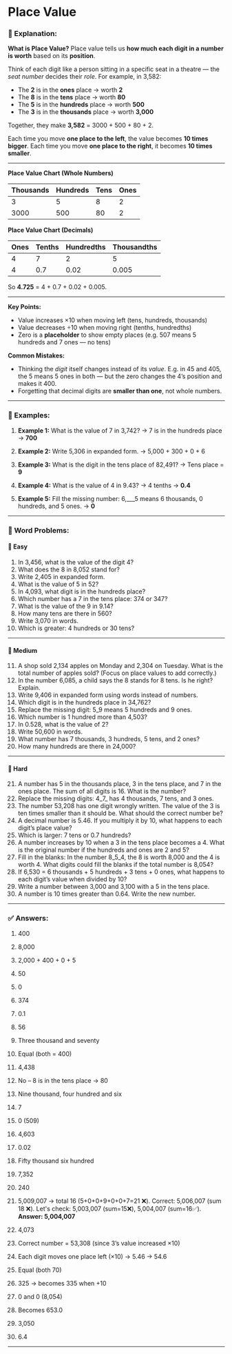 # Place Value

### 📘 Explanation:

**What is Place Value?**
Place value tells us **how much each digit in a number is worth** based on its **position**.

Think of each digit like a person sitting in a specific seat in a theatre — the *seat number* decides their *role*.
For example, in 3,582:

* The **2** is in the **ones** place → worth **2**
* The **8** is in the **tens** place → worth **80**
* The **5** is in the **hundreds** place → worth **500**
* The **3** is in the **thousands** place → worth **3,000**

Together, they make **3,582** = 3000 + 500 + 80 + 2.

Each time you move **one place to the left**, the value becomes **10 times bigger**.
Each time you move **one place to the right**, it becomes **10 times smaller**.

---

**Place Value Chart (Whole Numbers)**

| Thousands | Hundreds | Tens | Ones |
| --------- | -------- | ---- | ---- |
| 3         | 5        | 8    | 2    |
| 3000      | 500      | 80   | 2    |

**Place Value Chart (Decimals)**

| Ones | Tenths | Hundredths | Thousandths |
| ---- | ------ | ---------- | ----------- |
| 4    | 7      | 2          | 5           |
| 4    | 0.7    | 0.02       | 0.005       |

So **4.725** = 4 + 0.7 + 0.02 + 0.005.

---

**Key Points:**

* Value increases ×10 when moving left (tens, hundreds, thousands)
* Value decreases ÷10 when moving right (tenths, hundredths)
* Zero is a **placeholder** to show empty places (e.g. 507 means 5 hundreds and 7 ones — no tens)

**Common Mistakes:**

* Thinking the *digit* itself changes instead of its *value*.
  E.g. in 45 and 405, the 5 means 5 ones in both — but the zero changes the 4’s position and makes it 400.
* Forgetting that decimal digits are **smaller than one**, not whole numbers.

---

### 🧮 Examples:

1. **Example 1:**
   What is the value of 7 in 3,742?
   → 7 is in the hundreds place → **700**

2. **Example 2:**
   Write 5,306 in expanded form.
   → 5,000 + 300 + 0 + 6

3. **Example 3:**
   What is the digit in the tens place of 82,491?
   → Tens place = **9**

4. **Example 4:**
   What is the value of 4 in 9.43?
   → 4 tenths → **0.4**

5. **Example 5:**
   Fill the missing number: 6,___5 means 6 thousands, 0 hundreds, and 5 ones.
   → **0**

---

### 🧩 Word Problems:

#### 🔹 Easy

1. In 3,456, what is the value of the digit 4?
2. What does the 8 in 8,052 stand for?
3. Write 2,405 in expanded form.
4. What is the value of 5 in 52?
5. In 4,093, what digit is in the hundreds place?
6. Which number has a 7 in the tens place: 374 or 347?
7. What is the value of the 9 in 9.14?
8. How many tens are there in 560?
9. Write 3,070 in words.
10. Which is greater: 4 hundreds or 30 tens?

---

#### 🔸 Medium

11. A shop sold 2,134 apples on Monday and 2,304 on Tuesday. What is the total number of apples sold? (Focus on place values to add correctly.)
12. In the number 6,085, a child says the 8 stands for 8 tens. Is he right? Explain.
13. Write 9,406 in expanded form using words instead of numbers.
14. Which digit is in the hundreds place in 34,762?
15. Replace the missing digit: 5_9 means 5 hundreds and 9 ones.
16. Which number is 1 hundred more than 4,503?
17. In 0.528, what is the value of 2?
18. Write 50,600 in words.
19. What number has 7 thousands, 3 hundreds, 5 tens, and 2 ones?
20. How many hundreds are there in 24,000?

---

#### 🔺 Hard

21. A number has 5 in the thousands place, 3 in the tens place, and 7 in the ones place. The sum of all digits is 16. What is the number?
22. Replace the missing digits: 4_7_ has 4 thousands, 7 tens, and 3 ones.
23. The number 53,208 has one digit wrongly written. The value of the 3 is ten times smaller than it should be. What should the correct number be?
24. A decimal number is 5.46. If you multiply it by 10, what happens to each digit’s place value?
25. Which is larger: 7 tens or 0.7 hundreds?
26. A number increases by 10 when a 3 in the tens place becomes a 4. What is the original number if the hundreds and ones are 2 and 5?
27. Fill in the blanks: In the number 8_5_4, the 8 is worth 8,000 and the 4 is worth 4. What digits could fill the blanks if the total number is 8,054?
28. If 6,530 = 6 thousands + 5 hundreds + 3 tens + 0 ones, what happens to each digit’s value when divided by 10?
29. Write a number between 3,000 and 3,100 with a 5 in the tens place.
30. A number is 10 times greater than 0.64. Write the new number.

---

### ✅ Answers:

1. 400

2. 8,000

3. 2,000 + 400 + 0 + 5

4. 50

5. 0

6. 374

7. 0.1

8. 56

9. Three thousand and seventy

10. Equal (both = 400)

11. 4,438

12. No – 8 is in the tens place → 80

13. Nine thousand, four hundred and six

14. 7

15. 0 (509)

16. 4,603

17. 0.02

18. Fifty thousand six hundred

19. 7,352

20. 240

21. 5,009,007 → total 16 (5+0+0+9+0+0+7=21 ❌). Correct: 5,006,007 (sum 18 ❌). Let's check: 5,003,007 (sum=15❌), 5,004,007 (sum=16✅).
    **Answer: 5,004,007**

22. 4,073

23. Correct number = 53,308 (since 3’s value increased ×10)

24. Each digit moves one place left (×10) → 5.46 → 54.6

25. Equal (both 70)

26. 325 → becomes 335 when +10

27. 0 and 0 (8,054)

28. Becomes 653.0

29. 3,050

30. 6.4

---

